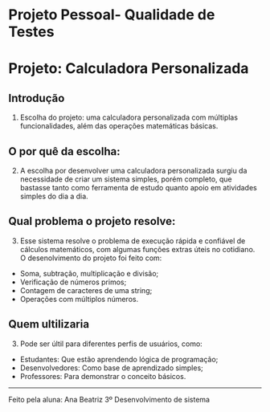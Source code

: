 # Projeto Pessoal- Qualidade de Testes

# Projeto: Calculadora Personalizada

## Introdução

1. Escolha do projeto: uma calculadora personalizada com múltiplas funcionalidades, além das operações matemáticas básicas.

## O por quê da escolha:

2. A escolha por desenvolver uma calculadora personalizada surgiu da necessidade de criar um sistema simples, porém completo, que bastasse tanto como ferramenta de estudo quanto apoio em atividades simples do dia a dia.

## Qual problema o projeto resolve:

3. Esse sistema resolve o problema de execução rápida e confiável de cálculos matemáticos, com algumas funções extras úteis no cotidiano. O desenolvimento  do projeto foi feito com:

- Soma, subtração, multiplicação e divisão;
- Verificação de números primos;
- Contagem de caracteres de uma string;
- Operações com múltiplos números.

## Quem ultilizaria 

3. Pode ser últil para diferentes perfis de usuários, como:
- Estudantes: Que estão aprendendo lógica de programação;
- Desenvolvedores: Como base de aprendizado simples;
- Professores: Para demonstrar o conceito básicos.

---
Feito pela aluna: Ana Beatriz 3º Desenvolvimento de sistema
